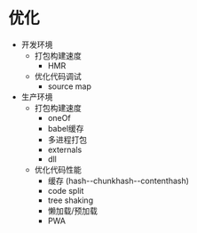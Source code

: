 # 优化

- 开发环境
  - 打包构建速度
    - HMR
  - 优化代码调试
    - source map
- 生产环境
  - 打包构建速度
    - oneOf
    - babel缓存
    - 多进程打包
    - externals
    - dll
  - 优化代码性能
    - 缓存 (hash--chunkhash--contenthash)
    - code split
    - tree shaking
    - 懒加载/预加载
    - PWA

